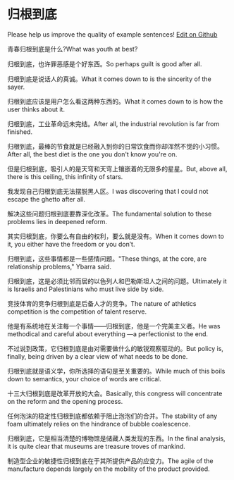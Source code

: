 # 归根到底

Please help us improve the quality of example sentences! [Edit on Github](https://github.com/jiyushe/jiyu-example-sentence-source/blob/main/chinese/guigendaodi.md)

<p><span class="chinese">青春归根到底是什么?</span><span class="english">What was youth at best?</span></p>

<p><span class="chinese">归根到底，也许罪恶感是个好东西。</span><span class="english">So perhaps guilt is good after all.</span></p>

<p><span class="chinese">归根到底是说话人的真诚。</span><span class="english">What it comes down to is the sincerity of the sayer.</span></p>

<p><span class="chinese">归根到底应该是用户怎么看这两种东西的。</span><span class="english">What it comes down to is how the user thinks about it.</span></p>

<p><span class="chinese">归根到底，工业革命远未完结。</span><span class="english">After all, the industrial revolution is far from finished.</span></p>

<p><span class="chinese">归根到底，最棒的节食就是已经融入到你的日常饮食而你却浑然不觉的小习惯。</span><span class="english">After all, the best diet is the one you don't know you're on.</span></p>

<p><span class="chinese">但是归根到底，吸引人的是天穹和天穹上镶嵌着的无限多的星星。</span><span class="english">But, above all, there is this ceiling, this infinity of stars.</span></p>

<p><span class="chinese">我发现自己归根到底无法摆脱黑人区。</span><span class="english">I was discovering that I could not escape the ghetto after all.</span></p>

<p><span class="chinese">解决这些问题归根到底要靠深化改革。</span><span class="english">The fundamental solution to these problems lies in deepened reform.</span></p>

<p><span class="chinese">其实归根到底，你要么有自由的权利，要么就是没有。</span><span class="english">When it comes down to it, you either have the freedom or you don’t.</span></p>

<p><span class="chinese">归根到底，这些事情都是一些感情问题。</span><span class="english">"These things, at the core, are relationship problems," Ybarra said.</span></p>

<p><span class="chinese">归根到底，这是必须比邻而居的以色列人和巴勒斯坦人之间的问题。</span><span class="english">Ultimately it is Israelis and Palestinians who must live side by side.</span></p>

<p><span class="chinese">竞技体育的竞争归根到底是后备人才的竞争。</span><span class="english">The nature of athletics competition is the competition of talent reserve.</span></p>

<p><span class="chinese">他是有系统地在关注每一个事情——归根到底，他是一个完美主义者。</span><span class="english">He was methodical and careful about everything —a perfectionist to the end.</span></p>

<p><span class="chinese">不过说到政策，它归根到底是由对需要做什么的敏锐观察驱动的。</span><span class="english">But policy is, finally, being driven by a clear view of what needs to be done.</span></p>

<p><span class="chinese">归根到底就是语义学，你所选择的语句是至关重要的。</span><span class="english">While much of this boils down to semantics, your choice of words are critical.</span></p>

<p><span class="chinese">十三大归根到底是改革开放的大会。</span><span class="english">Basically, this congress will concentrate on the reform and the opening process.</span></p>

<p><span class="chinese">任何泡沫的稳定性归根到底都依赖于阻止泡泡们的合并。</span><span class="english">The stability of any foam ultimately relies on the hindrance of bubble coalescence.</span></p>

<p><span class="chinese">归根到底，它是相当清楚的博物馆是储藏人类发现的东西。</span><span class="english">In the final analysis, it is quite clear that museums are treasure troves of mankind.</span></p>

<p><span class="chinese">制造型企业的敏捷性归根到底在于其所提供产品的应变力。</span><span class="english">The agile of the manufacture depends largely on the mobility of the product provided.</span></p>

